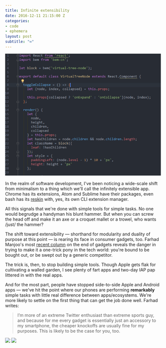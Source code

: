 ```yaml
---
title: Infinite extensibility
date: 2016-12-11 21:15:00 Z
categories:
- code
- ephemera
layout: post
subtitle: "∞"
---
```


![](https://raw.githubusercontent.com/nikita-graf/webstorm-atom-one-dark-theme/master/screenshot.png)

In the realm of software development, I've been noticing a wide-scale shift from minimalism to a thing which we'll call the infinitely extensible app. Chrome has its extensions, Atom and Sublime have their packages, even bash has its [reskin](https://hyper.is) with, yes, its own CLI extension manager.

All this signals that we're done with simple tools for simple tasks. No one would begrudge a handyman his blunt hammer. But when you can screw the head off and make it an axe or a croquet mallet or a trowel, who wants /just/ the hammer?

The shift toward extensibility — shorthand for modularity and duality of purpose at this point — is rearing its face in consumer gadgets, too. Farhad Manjoo's most [recent column](http://www.nytimes.com/2016/12/07/technology/personaltech/the-gadget-apocalypse-is-upon-us.html) on the end of gadgets reveals the danger in trying to make it a one-trick pony in the tech world: you're bound to be bought out, or be swept out by a generic competitor.

The trick is, then, to stop building simple tools. Though Apple gets flak for cultivating a walled garden, I see plenty of fart apps and two-day IAP pap littered in with the real apps.

And for the most part, people have stopped side-to-side Apple and Android apps — we've hit the point where our phones are performing **remarkably** simple tasks with little real difference between apps/ecosystems. We're more likely to settle on the first thing that can get the job done well. Farhad writes:

> I’m more of an extreme Twitter enthusiast than extreme sports guy, and because for me every gadget is essentially just an accessory to my smartphone, the cheaper knockoffs are usually fine for my purposes. This is likely to be the case for you, too.

![](http://i.imgur.com/bdN3uEi.gif)
![](http://i.imgur.com/XTvCNvd.gif)

